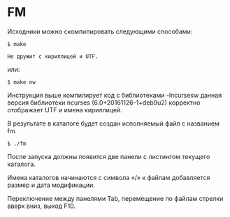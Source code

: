 FM
==

Исходники можно скомпилировать следующими способами:

	$ make

	Не дружит с кириллицей и UTF.

или:

	$ make nw

Инструкция выше компилирует  код с библиотеками  -lncursesw данная версия библиотеки ncurses (6.0+20161126-1+deb9u2) корректно отображает UTF и имена кириллицей.

В результате в каталоге будет создан исполняемый файл с названием fm.

	$ ./fm

После запуска должны появится две панели с листингом текущего каталога.

Имена каталогов начинаются с символа «/» к файлам добавляется размер и дата модификации.

Переключение между панелями Tab, перемещение по файлам стрелки вверх вниз, выход F10.
